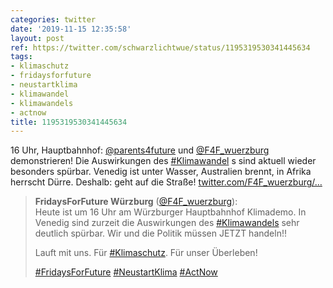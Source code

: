 ```yaml
---
categories: twitter
date: '2019-11-15 12:35:58'
layout: post
ref: https://twitter.com/schwarzlichtwue/status/1195319530341445634
tags:
- klimaschutz
- fridaysforfuture
- neustartklima
- klimawandel
- klimawandels
- actnow
title: 1195319530341445634
---
```

16 Uhr, Hauptbahnhof: [@parents4future](https://twitter.com/parents4future) und [@F4F_wuerzburg](https://twitter.com/F4F_wuerzburg) demonstrieren! Die Auswirkungen des [#Klimawandel](/t/klimawandel) s sind aktuell wieder besonders spürbar. Venedig ist unter Wasser, Australien brennt, in Afrika herrscht Dürre. Deshalb: geht auf die Straße! [twitter.com/F4F_wuerzburg/…](https://twitter.com/F4F_wuerzburg/status/1195312646993645573)
> <b>FridaysForFuture Würzburg</b> ([@F4F_wuerzburg](https://twitter.com/F4F_wuerzburg)):  
>Heute ist um 16 Uhr am Würzburger Hauptbahnhof Klimademo. In Venedig sind zurzeit die Auswirkungen des [#Klimawandels](/t/klimawandels) sehr deutlich spürbar. Wir und die Politik müssen JETZT handeln!!  
>  
>Lauft mit uns. Für [#Klimaschutz](/t/klimaschutz). Für unser Überleben!  
>  
>[#FridaysForFuture](/t/fridaysforfuture) [#NeustartKlima](/t/neustartklima) [#ActNow](/t/actnow)   

